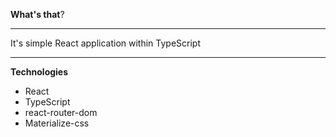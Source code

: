 **What's that**?
***
It's simple React application within TypeScript
***
**Technologies**
* React
* TypeScript
* react-router-dom
* Materialize-css
